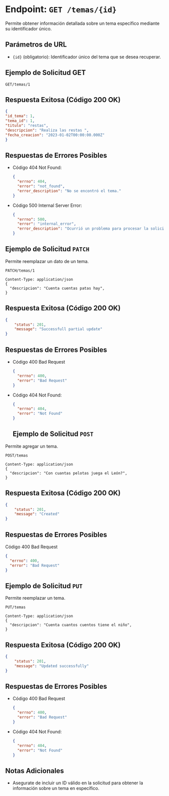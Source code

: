 # Endpoint: `GET /temas/{id}`

Permite obtener información detallada sobre un tema específico mediante su identificador único.

## Parámetros de URL
- `{id}` (obligatorio): Identificador único del tema que se desea recuperar.

## Ejemplo de Solicitud GET
```http
GET/temas/1
```

## Respuesta Exitosa (Código 200 OK)
```json
{
"id_tema": 1,
"tema_id": 1,
"titulo": "restas",
"descripcion": "Realiza las restas ",
"fecha_creacion": "2023-01-02T00:00:00.000Z"
}
```

## Respuestas de Errores Posibles
- Código 404 Not Found:

  ```json
  {
    "errno": 404,
    "error": "not_found",
    "error_description": "No se encontró el tema."
  }
  ```

- Código 500 Internal Server Error:
  ```json
  {
    "errno": 500,
    "error": "internal_error",
    "error_description": "Ocurrió un problema para procesar la solicitud"
  }
  ``` 

## Ejemplo de Solicitud `PATCH`

Permite reemplazar un dato de un tema.
```http
PATCH/temas/1

Content-Type: application/json
{
  "descripcion": "Cuenta cuentas patas hay",
}
```

## Respuesta Exitosa (Código 200 OK)
```json
{
    "status": 201,
    "message": "Successfull partial update"
}
```

## Respuestas de Errores Posibles

- Código 400 Bad Request
  ```json
  {
    "errno": 400,
    "error": "Bad Request"
  }
  ```

- Código 404 Not Found:

  ```json
  {
    "errno": 404,
    "error": "Not Found"
  } 
  ```
  ## Ejemplo de Solicitud `POST`

Permite agregar un tema.
```http
POST/temas

Content-Type: application/json
{
  "descripcion": "Con cuantas pelotas juega el León?",
}
```

## Respuesta Exitosa (Código 200 OK)
```json
{
    "status": 201,
    "message": "Created"
}
```

## Respuestas de Errores Posibles

  Código 400 Bad Request
  ```json
  {
    "errno": 400,
    "error": "Bad Request"
  }
  ```


## Ejemplo de Solicitud `PUT`
Permite reemplazar un tema.

```http
PUT/temas

Content-Type: application/json
{
  "descripcion": "Cuenta cuantos cuentos tiene el niño",
}
```

## Respuesta Exitosa (Código 200 OK)
```json
{
    "status": 201,
    "message": "Updated successfully"
}
```

## Respuestas de Errores Posibles

- Código 400 Bad Request
  ```json
  {
    "errno": 400,
    "error": "Bad Request"
  }
  ```

- Código 404 Not Found:

  ```json
  {
    "errno": 404,
    "error": "Not Found"
  } 
  ```



## Notas Adicionales

- Asegurate de incluir un ID válido en la solicitud para obtener la información
  sobre un tema en específico.